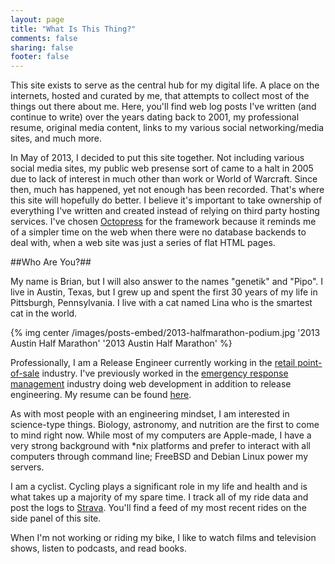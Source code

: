 ```yaml
---
layout: page
title: "What Is This Thing?"
comments: false
sharing: false
footer: false
---
```

This site exists to serve as the central hub for my digital life.  A place on the internets, hosted and curated by me, that attempts to collect most of the things out there about me.  Here, you'll find web log posts I've written (and continue to write) over the years dating back to 2001, my professional resume, original media content, links to my various social networking/media sites, and much more. 

In May of 2013, I decided to put this site together.  Not including various social media sites, my public web presense sort of came to a halt in 2005 due to lack of interest in much other than work or World of Warcraft.  Since then, much has happened, yet not enough has been recorded.  That's where this site will hopefully do better.  I believe it's important to take ownership of everything I've written and created instead of relying on third party hosting services.  I've chosen [Octopress](http://www.octopress.org) for the framework because it reminds me of a simpler time on the web when there were no database backends to deal with, when a web site was just a series of flat HTML pages.

##Who Are You?##

My name is Brian, but I will also answer to the names "genetik" and "Pipo".  I live in Austin, Texas, but I grew up and spent the first 30 years of my life in Pittsburgh, Pennsylvania.  I live with a cat named Lina who is the smartest cat in the world.

{% img center /images/posts-embed/2013-halfmarathon-podium.jpg '2013 Austin Half Marathon' '2013 Austin Half Marathon' %}

Professionally, I am a Release Engineer currently working in the [retail point-of-sale](http://www.starmount.com/) industry.  I've previously worked in the [emergency response management](http://www.collaborativefusion.com/) industry doing web development in addition to release engineering.  My resume can be found <a href="{{ root_url }}/resume/" target="_blank">here</a>.

As with most people with an engineering mindset, I am interested in science-type things.  Biology, astronomy, and nutrition are the first to come to mind right now.  While most of my computers are Apple-made, I have a very strong background with \*nix platforms and prefer to interact with all computers through command line; FreeBSD and Debian Linux power my servers.

I am a cyclist.  Cycling plays a significant role in my life and health and is what takes up a majority of my spare time.  I track all of my ride data and post the logs to [Strava](http://www.strava.com).  You'll find a feed of my most recent rides on the side panel of this site.

When I'm not working or riding my bike, I like to watch films and television shows, listen to podcasts, and read books.
